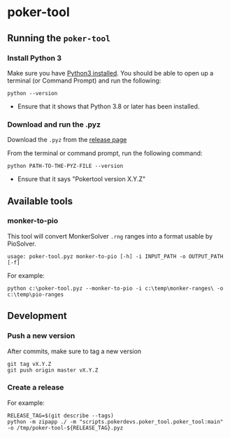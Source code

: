 # poker-tool

## Running the `poker-tool`

### Install Python 3
Make sure you have [Python3 installed](https://www.python.org/downloads/). You should be able to open up a terminal (or Command Prompt) and run the following:

```
python --version
```
- Ensure that it shows that Python 3.8 or later has been installed.

### Download and run the .pyz

Download the `.pyz` from the [release page](https://github.com/pokerdevs/poker-tool/releases/latest)

From the terminal or command prompt, run the following command:

```
python PATH-TO-THE-PYZ-FILE --version
```
- Ensure that it says "Pokertool version X.Y.Z"

## Available tools

### monker-to-pio

This tool will convert MonkerSolver `.rng` ranges into a format usable by PioSolver.

```
usage: poker-tool.pyz monker-to-pio [-h] -i INPUT_PATH -o OUTPUT_PATH [-f]
```

For example:
```
python c:\poker-tool.pyz --monker-to-pio -i c:\temp\monker-ranges\ -o c:\temp\pio-ranges
```

## Development

### Push a new version

After commits, make sure to tag a new version

```
git tag vX.Y.Z
git push origin master vX.Y.Z
```

### Create a release

For example:

```
RELEASE_TAG=$(git describe --tags)
python -m zipapp ./ -m "scripts.pokerdevs.poker_tool.poker_tool:main" -o /tmp/poker-tool-${RELEASE_TAG}.pyz
```

